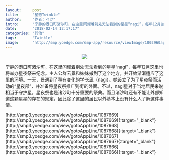 ```yaml
---
layout:     post
title:      "星恋Twinkle"
author:     "作者：ぺけ"
intro:      "宁静的港口町渚沙町，在这里闪耀着别处无法看到的星星“nagi”，每年12月这里也将举办星夜祭来纪念。主人公群云景和妹妹搬到了这个地方，并开始渐渐适应了这里的环境。一天，景遇到了稍有变化的学长凪（nagi）。她设立了为了星夜祭而活动的“星夜部”，并准备将星夜祭推广到街的外面。不过，nagi星对于当地居民来说相当于守护星，星夜祭也是渚沙町十分重要的祭典。而且渚沙町还有不能让外部知道这颗星星的存在的规定，因此除了这里的居民以外基本上没有什么人了解这件事情。"
date:       "2018-02-14 12:17:17"
categories: "其他"
tags:       "Twinkle"
image:      "http://smp.yoedge.com/smp-app/resource/viewImage/1002960appline.png"
---
```

<div style="text-align: center">
<p><img src="http://smp.yoedge.com/smp-app/resource/viewImage/1002960appline.png"/></p>
</div>
<p class="post-meta">
<span>宁静的港口町渚沙町，在这里闪耀着别处无法看到的星星“nagi”，每年12月这里也将举办星夜祭来纪念。主人公群云景和妹妹搬到了这个地方，并开始渐渐适应了这里的环境。一天，景遇到了稍有变化的学长凪（nagi）。她设立了为了星夜祭而活动的“星夜部”，并准备将星夜祭推广到街的外面。不过，nagi星对于当地居民来说相当于守护星，星夜祭也是渚沙町十分重要的祭典。而且渚沙町还有不能让外部知道这颗星星的存在的规定，因此除了这里的居民以外基本上没有什么人了解这件事情。</span>
</p>
[http://smp3.yoedge.com/view/gotoAppLine/1087669](http://smp3.yoedge.com/view/gotoAppLine/1087669){:target="_blank"}
[http://smp3.yoedge.com/view/gotoAppLine/1087668](http://smp3.yoedge.com/view/gotoAppLine/1087668){:target="_blank"}
[http://smp3.yoedge.com/view/gotoAppLine/1087667](http://smp3.yoedge.com/view/gotoAppLine/1087667){:target="_blank"}
[http://smp3.yoedge.com/view/gotoAppLine/1087666](http://smp3.yoedge.com/view/gotoAppLine/1087666){:target="_blank"}


